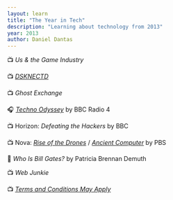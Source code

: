 ```yaml
---
layout: learn
title: "The Year in Tech"
description: "Learning about technology from 2013"
year: 2013
author: Daniel Dantas
---
```


📺 _Us & the Game Industry_ <!-- 3/28/2017 -->

📺 _[DSKNECTD](https://tubitv.com/movies/286044/dsknectd)_ <!-- 3/27/2017 -->

📺 _Ghost Exchange_ <!-- 2/20/2017 -->

🎧 [_Techno Odyssey_](https://www.bbc.co.uk/programmes/b037x68c) by BBC Radio 4 <!-- 5/18/2016 -->

📺 Horizon: _Defeating the Hackers_ by BBC <!-- 5/4/2016 -->

📺 Nova: [_Rise of the Drones_](https://www.pbs.org/wgbh/nova/video/rise-of-the-drones/) <!-- 4/19/2016 --> / [_Ancient Computer_](https://www.pbs.org/wgbh/nova/video/ancient-computer/) <!-- 4/13/2016 --> by PBS 

📕 _Who Is Bill Gates?_ by Patricia Brennan Demuth <!-- 12/28/2015 -->

📺 _Web Junkie_ <!-- 10/4/2015 -->

📺 [_Terms and Conditions May Apply_](https://en.wikipedia.org/wiki/Terms_and_Conditions_May_Apply) <!-- 3/11/2015 -->
